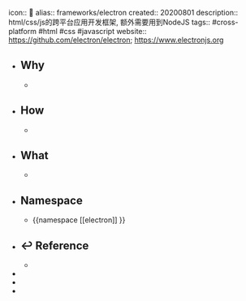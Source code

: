 icon:: 📄
alias:: frameworks/electron 
created:: 20200801
description:: html/css/js的跨平台应用开发框架, 额外需要用到NodeJS
tags:: #cross-platform #html #css #javascript
website:: https://github.com/electron/electron; https://www.electronjs.org

- ## Why
  -
- ## How
  -
- ## What
  -
- ## Namespace
  - {{namespace [[electron]] }}
- ## ↩ Reference
  -
-
-
-